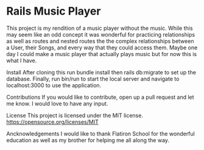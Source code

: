 # Rails Music Player

This project is my rendition of a music player without the music. While this may seem like an odd concept it was wonderful for practicing relationships as well as routes and nested routes the the complex relationships between a User, their Songs, and every way that they could access them. Maybe one day I could make a music player that actually plays music but for now this is what I have.

Install
After cloning this run bundle install then rails db:migrate to set up the database. Finally, run bin/run to start the local server and navigate to localhost:3000 to use the application.

Contributions
If you would like to contribute, open up a pull request and let me know. I would love to have any input.

License
This project is licensed under the MIT license. https://opensource.org/licenses/MIT

Ancknowledgements
I would like to thank Flatiron School for the wonderful education as well as my brother for helping me all along the way.